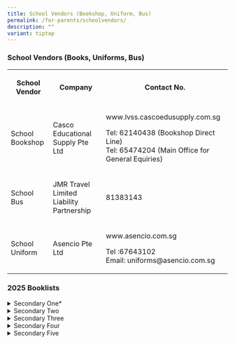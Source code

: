 ```yaml
---
title: School Vendors (Bookshop, Uniform, Bus)
permalink: /for-parents/schoolvendors/
description: ""
variant: tiptap
---
```

<h3>School Vendors (Books, Uniforms, Bus)</h3>
<table style="minWidth: 75px">
<colgroup>
<col>
<col>
<col>
</colgroup>
<tbody>
<tr>
<th rowspan="1" colspan="1">
<p><strong>School Vendor</strong>
</p>
</th>
<th rowspan="1" colspan="1">
<p><strong>Company</strong>
</p>
</th>
<th rowspan="1" colspan="1">
<p><strong>Contact</strong>  <strong>No.</strong>
</p>
</th>
</tr>
<tr>
<td rowspan="1" colspan="1">
<p>School Bookshop</p>
</td>
<td rowspan="1" colspan="1">
<p>Casco Educational Supply Pte Ltd</p>
</td>
<td rowspan="1" colspan="1">
<p><a rel="noopener noreferrer nofollow" target="_blank">www.lvss.cascoedusupply.com.sg</a>
</p>
<p>Tel: 62140438 (Bookshop Direct Line)
<br>Tel: 65474204 (Main Office for General Equiries)</p>
</td>
</tr>
<tr>
<td rowspan="1" colspan="1">
<p>School Bus</p>
</td>
<td rowspan="1" colspan="1">
<p>JMR Travel Limited Liability Partnership</p>
</td>
<td rowspan="1" colspan="1">
<p>81383143</p>
</td>
</tr>
<tr>
<td rowspan="1" colspan="1">
<p>School Uniform</p>
</td>
<td rowspan="1" colspan="1">
<p>Asencio Pte Ltd</p>
</td>
<td rowspan="1" colspan="1">
<p><a rel="noopener noreferrer nofollow" target="_blank">www.asencio.com.sg</a>
</p>
<p>Tel :67643102
<br>Email: <a rel="noopener noreferrer nofollow" target="_blank">uniforms@asencio.com.sg</a>
</p>
</td>
</tr>
</tbody>
</table>
<h3>2025 Booklists</h3>
<div data-type="detailGroup" class="isomer-accordion isomer-accordion-white">
<details class="isomer-details">
<summary>Secondary One*</summary>
<div data-type="detailsContent" class="isomer-details-content">
<p>* Secondary One 2025 booklist will be uploaded in December.</p>
</div>
</details>
<details class="isomer-details">
<summary>Secondary Two</summary>
<div data-type="detailsContent" class="isomer-details-content">
<p></p>
</div>
</details>
<details class="isomer-details">
<summary>Secondary Three</summary>
<div data-type="detailsContent" class="isomer-details-content">
<p></p>
</div>
</details>
<details class="isomer-details">
<summary>Secondary Four</summary>
<div data-type="detailsContent" class="isomer-details-content">
<p></p>
</div>
</details>
<details class="isomer-details">
<summary>Secondary Five</summary>
<div data-type="detailsContent" class="isomer-details-content">
<p></p>
</div>
</details>
</div>
<p></p>